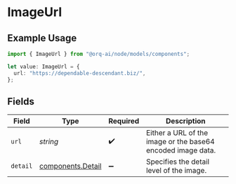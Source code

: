 # ImageUrl

## Example Usage

```typescript
import { ImageUrl } from "@orq-ai/node/models/components";

let value: ImageUrl = {
  url: "https://dependable-descendant.biz/",
};
```

## Fields

| Field                                                       | Type                                                        | Required                                                    | Description                                                 |
| ----------------------------------------------------------- | ----------------------------------------------------------- | ----------------------------------------------------------- | ----------------------------------------------------------- |
| `url`                                                       | *string*                                                    | :heavy_check_mark:                                          | Either a URL of the image or the base64 encoded image data. |
| `detail`                                                    | [components.Detail](../../models/components/detail.md)      | :heavy_minus_sign:                                          | Specifies the detail level of the image.                    |